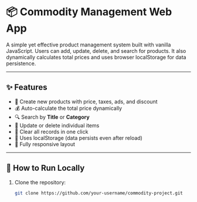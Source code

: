 # 📦 Commodity Management Web App

A simple yet effective product management system built with vanilla JavaScript. Users can add, update, delete, and search for products. It also dynamically calculates total prices and uses browser localStorage for data persistence.

---

## ✨ Features

- 🧾 Create new products with price, taxes, ads, and discount
- 💰 Auto-calculate the total price dynamically
- 🔍 Search by **Title** or **Category**
- 🔁 Update or delete individual items
- 🧹 Clear all records in one click
- 💾 Uses localStorage (data persists even after reload)
- 📱 Fully responsive layout

---

## 🚀 How to Run Locally

1. Clone the repository:

   ```bash
   git clone https://github.com/your-username/commodity-project.git
